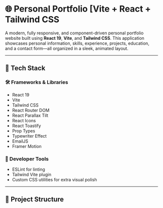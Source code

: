 # 🌐 Personal Portfolio [Vite + React + Tailwind CSS

A modern, fully responsive, and component-driven personal portfolio website built using **React 19**, **Vite**, and **Tailwind CSS**. This application showcases personal information, skills, experience, projects, education, and a contact form—all organized in a sleek, animated layout.

---

## 🚀 Tech Stack

### 🛠️ Frameworks & Libraries
- React 19
- Vite
- Tailwind CSS
- React Router DOM
- React Parallax Tilt
- React Icons
- React Toastify
- Prop Types
- Typewriter Effect
- EmailJS
- Framer Motion

### 🧰 Developer Tools
- ESLint for linting
- Tailwind Vite plugin
- Custom CSS utilities for extra visual polish

---

## 📁 Project Structure

